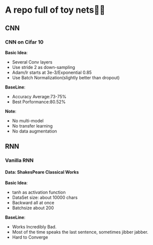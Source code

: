 # A repo full of toy nets👨‍🦼

## CNN
### CNN on Cifar 10
**Basic Idea**:
* Several Conv layers
* Use stride 2 as down-sampling
* Adam/lr starts at 3e-3/Exponential 0.85
* Use Batch Normalization(slightly better than dropout)

**BaseLine**:
* Accuracy Average:73-75%
* Best Porformance:80.52%


**Note**:
* No multi-model
* No transfer learning
* No data augmentation

## RNN
### Vanilla RNN

#### Data: ShakesPeare Classical Works
**Basic Idea**:
* tanh as activation function
* DataSet size: about 10000 chars
* Backward all at once
* Batchsize about 200
  
**BaseLine**:
* Works Incredibly Bad.
* Most of the time speaks the last sentence, sometimes jibber jabber.
* Hard to Converge

